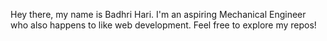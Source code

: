 Hey there, my name is Badhri Hari.
I'm an aspiring Mechanical Engineer who also happens to like web development. Feel free to explore my repos!

